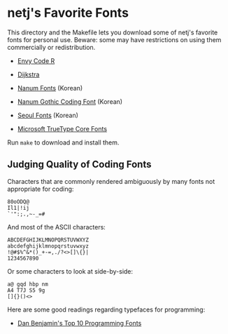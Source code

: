 netj's Favorite Fonts
=====================

This directory and the Makefile lets you download some of netj's favorite
fonts for personal use.  Beware: some may have restrictions on using them
commercially or redistribution.

- [Envy Code R](http://damieng.com/blog/2008/05/26/envy-code-r-preview-7-coding-font-released)
- [Dijkstra](http://www.fonts101.com/fonts/view/Uncategorized/34398/Dijkstra.aspx)

- [Nanum Fonts](http://hangeul.naver.com/font) (Korean)
- [Nanum Gothic Coding Font](http://dev.naver.com/projects/nanumfont) (Korean)
- [Seoul Fonts](http://www.seoul.go.kr/v2012/seoul/symbol/font.html) (Korean)

- [Microsoft TrueType Core Fonts](http://corefonts.sourceforge.net/)

Run `make` to download and install them.


## Judging Quality of Coding Fonts
Characters that are commonly rendered ambiguously by many fonts not appropriate for coding:

    80oODQ@
    Il1|!ij
    `'":;.,~-_=#

And most of the ASCII characters:

    ABCDEFGHIJKLMNOPQRSTUVWXYZ
    abcdefghijklmnopqrstuvwxyz
    !@#$%^&*()_+-=,./?<>[]\{}|
    1234567890

Or some characters to look at side-by-side:

    a@ gqd hbp nm
    A4 T7J S5 9g
    []{}()<>

Here are some good readings regarding typefaces for programming:
* [Dan Benjamin's Top 10 Programming Fonts](http://hivelogic.com/articles/top-10-programming-fonts)

